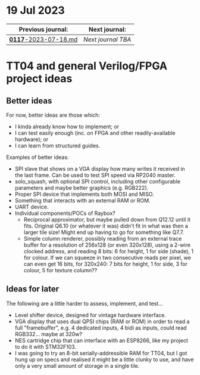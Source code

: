 # 19 Jul 2023

| Previous journal: | Next journal: |
|-|-|
| [**0117**-2023-07-18.md](./0117-2023-07-18.md) | *Next journal TBA* |

# TT04 and general Verilog/FPGA project ideas

## Better ideas

For now, better ideas are those which:
*   I kinda already know how to implement; or
*   I can test easily enough (inc. on FPGA and other readily-available hardware); or
*   I can learn from structured guides.

Examples of better ideas:
*   SPI slave that shows on a VGA display how many writes it received in the last frame.
    Can be used to test SPI speed via RP2040 master.
*   solo_squash, with optional SPI control, including other configurable parameters
    and maybe better graphics (e.g. RGB222).
*   Proper SPI device that implements both MOSI and MISO.
*   Something that interacts with an external RAM or ROM.
*   UART device.
*   Individual components/POCs of Raybox?
    *   Reciprocal approximator, but maybe pulled down from Q12.12 until it fits.
        Original Q6.10 (or whatever it was) didn't fit in what was then a larger tile size!
        Might end up having to go for something like Q7.7.
    *   Simple column renderer, possibly reading from an external trace buffer for a resolution
        of 256x128 (or even 320x128), using a 2-wire clocked address, and reading 8 bits:
        6 for height, 1 for side (shade), 1 for colour. If we can squeeze in two consecutive
        reads per pixel, we can even get 16 bits, for 320x240: 7 bits for height, 1 for side,
        3 for colour, 5 for texture column??


## Ideas for later

The following are a little harder to assess, implement, and test...

*   Level shifter device, designed for vintage hardware interface.
*   VGA display that uses dual QPSI chips (RAM or ROM) in order to read a full "framebuffer",
    e.g. 4 dedicated inputs, 4 bidi as inputs, could read RGB332... maybe at 320w?
*   NES cartridge chip that can interface with an ESP8266, like my project to do it with STM32F103.
*   I was going to try an 8-bit serially-addressible RAM for TT04, but I got hung up on specs
    and realised it might be a little clunky to use, and have only a very small amount of
    storage in a single tile.

